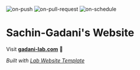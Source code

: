 
  ![on-push](../../actions/workflows/on-push.yaml/badge.svg)
  ![on-pull-request](../../actions/workflows/on-pull-request.yaml/badge.svg)
  ![on-schedule](../../actions/workflows/on-schedule.yaml/badge.svg)

  # Sachin-Gadani's Website

  Visit **[gadani-lab.com](https://gadani-lab.com)** 🚀

  _Built with [Lab Website Template](https://greene-lab.gitbook.io/lab-website-template-docs)_
